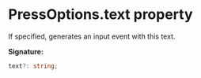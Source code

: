 # PressOptions.text property

If specified, generates an input event with this text.

**Signature:**

```typescript
text?: string;
```

